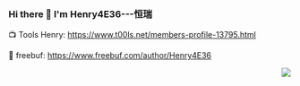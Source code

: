 ### Hi there 👋   I'm Henry4E36---恒瑞

<!--
**Henry4E36/Henry4E36** is a ✨ _special_ ✨ repository because its `README.md` (this file) appears on your GitHub profile.

Here are some ideas to get you started:

- 🔭 I’m currently working on ...
- 🌱 I’m currently learning ...
- 👯 I’m looking to collaborate on ...
- 🤔 I’m looking for help with ...
- 💬 Ask me about ...
- 📫 How to reach me: ...
- 😄 Pronouns: ...
- ⚡ Fun fact: ...
-->
📺 Tools Henry: https://www.t00ls.net/members-profile-13795.html

🛫 freebuf: https://www.freebuf.com/author/Henry4E36


<img align="right" src="https://github-readme-stats.vercel.app/api?username=Henry4E36&show_icons=true">




